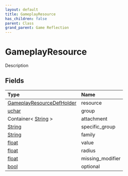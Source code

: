 ```yaml
---
layout: default
title: GameplayResource
has_children: false
parent: Class
grand_parent: Game Reflection
---
```

# GameplayResource
Description 

## Fields

| Type | Name |
|:----------|:--------------|
| [GameplayResourceDefHolder](/riftbreaker-wiki/docs/game-reflection/components/gameplay_resource_def_holder/) | resource |
| [uchar](/riftbreaker-wiki/docs/game-reflection/enums/uchar/) | group |
| Container< [String](/riftbreaker-wiki/docs/game-reflection/components/string/) > | attachment |
| [String](/riftbreaker-wiki/docs/game-reflection/components/string/) | specific_group |
| [String](/riftbreaker-wiki/docs/game-reflection/components/string/) | family |
| [float](/riftbreaker-wiki/docs/game-reflection/components/float/) | value |
| [float](/riftbreaker-wiki/docs/game-reflection/components/float/) | radius |
| [float](/riftbreaker-wiki/docs/game-reflection/components/float/) | missing_modifier |
| [bool](/riftbreaker-wiki/docs/game-reflection/components/bool/) | optional |

